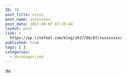 ```yaml
---
ID: 78
post_title: sssss
post_name: sssssxxxx
post_date: 2017-08-07 07:25:44
layout: post
link: >
  https://wp.litefeel.com/blog/2017/08/07/sssssxxxx/
published: true
tags: [ ]
categories:
  - Uncategorized
---
```

da
